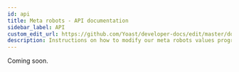 ```yaml
---
id: api
title: Meta robots - API documentation
sidebar_label: API
custom_edit_url: https://github.com/Yoast/developer-docs/edit/master/docs/features/meta-robots/api.md
description: Instructions on how to modify our meta robots values programmatically.
---
```

Coming soon.
